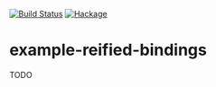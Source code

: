 [![Build Status](https://secure.travis-ci.org/sboosali/example-reified-bindings.svg)](http://travis-ci.org/sboosali/example-reified-bindings)
[![Hackage](https://img.shields.io/hackage/v/example-reified-bindings.svg)](https://hackage.haskell.org/package/example-reified-bindings)

# example-reified-bindings

TODO